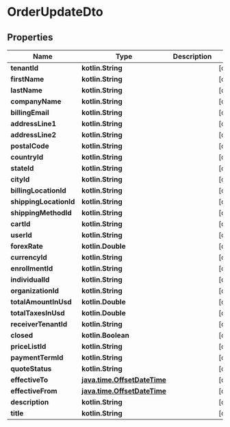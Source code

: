 
# OrderUpdateDto

## Properties
| Name | Type | Description | Notes |
| ------------ | ------------- | ------------- | ------------- |
| **tenantId** | **kotlin.String** |  |  [optional] |
| **firstName** | **kotlin.String** |  |  [optional] |
| **lastName** | **kotlin.String** |  |  [optional] |
| **companyName** | **kotlin.String** |  |  [optional] |
| **billingEmail** | **kotlin.String** |  |  [optional] |
| **addressLine1** | **kotlin.String** |  |  [optional] |
| **addressLine2** | **kotlin.String** |  |  [optional] |
| **postalCode** | **kotlin.String** |  |  [optional] |
| **countryId** | **kotlin.String** |  |  [optional] |
| **stateId** | **kotlin.String** |  |  [optional] |
| **cityId** | **kotlin.String** |  |  [optional] |
| **billingLocationId** | **kotlin.String** |  |  [optional] |
| **shippingLocationId** | **kotlin.String** |  |  [optional] |
| **shippingMethodId** | **kotlin.String** |  |  [optional] |
| **cartId** | **kotlin.String** |  |  [optional] |
| **userId** | **kotlin.String** |  |  [optional] |
| **forexRate** | **kotlin.Double** |  |  [optional] |
| **currencyId** | **kotlin.String** |  |  [optional] |
| **enrollmentId** | **kotlin.String** |  |  [optional] |
| **individualId** | **kotlin.String** |  |  [optional] |
| **organizationId** | **kotlin.String** |  |  [optional] |
| **totalAmountInUsd** | **kotlin.Double** |  |  [optional] |
| **totalTaxesInUsd** | **kotlin.Double** |  |  [optional] |
| **receiverTenantId** | **kotlin.String** |  |  [optional] |
| **closed** | **kotlin.Boolean** |  |  [optional] |
| **priceListId** | **kotlin.String** |  |  [optional] |
| **paymentTermId** | **kotlin.String** |  |  [optional] |
| **quoteStatus** | **kotlin.String** |  |  [optional] |
| **effectiveTo** | [**java.time.OffsetDateTime**](java.time.OffsetDateTime.md) |  |  [optional] |
| **effectiveFrom** | [**java.time.OffsetDateTime**](java.time.OffsetDateTime.md) |  |  [optional] |
| **description** | **kotlin.String** |  |  [optional] |
| **title** | **kotlin.String** |  |  [optional] |



